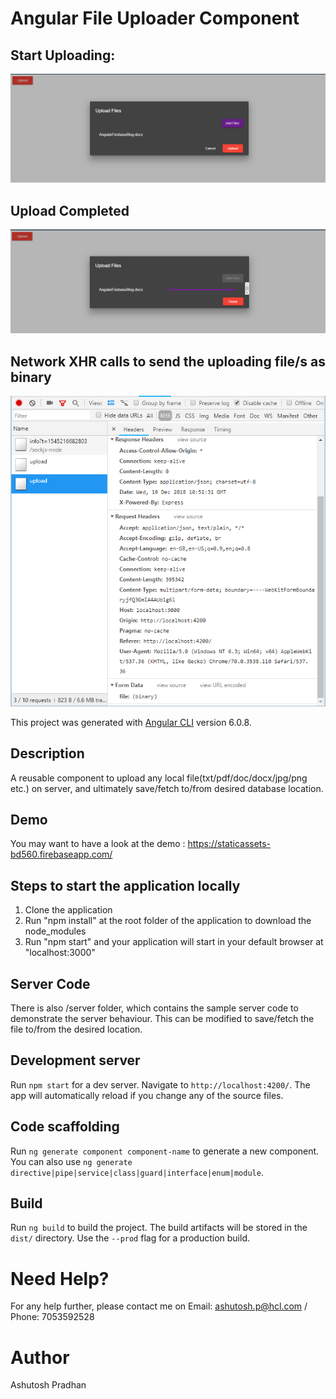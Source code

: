 # Angular File Uploader Component

## Start Uploading:
![alt text](https://github.com/AshuHCL/angular-file-upload-component/blob/master/startUploading.PNG)

## Upload Completed
![alt text](https://github.com/AshuHCL/angular-file-upload-component/blob/master/endUploading.PNG)

## Network XHR calls to send the uploading file/s as binary
![alt text](https://github.com/AshuHCL/angular-file-upload-component/blob/master/NetworkRequest.PNG)

This project was generated with [Angular CLI](https://github.com/angular/angular-cli) version 6.0.8.

## Description
A reusable component to upload any local file(txt/pdf/doc/docx/jpg/png etc.) on server, and ultimately save/fetch to/from desired database location.

## Demo
You may want to have a look at the demo : https://staticassets-bd560.firebaseapp.com/

## Steps to start the application locally
1. Clone the application
2. Run "npm install" at the root folder of the application to download the node_modules
3. Run "npm start" and your application will start in your default browser at "localhost:3000"

## Server Code
There is also /server folder, which contains the sample server code to demonstrate the server behaviour. This can be modified to save/fetch the file to/from the desired location.

## Development server
Run `npm start` for a dev server. Navigate to `http://localhost:4200/`. The app will automatically reload if you change any of the source files.

## Code scaffolding
Run `ng generate component component-name` to generate a new component. You can also use `ng generate directive|pipe|service|class|guard|interface|enum|module`.

## Build
Run `ng build` to build the project. The build artifacts will be stored in the `dist/` directory. Use the `--prod` flag for a production build.

# Need Help?
For any help further, please contact me on Email: ashutosh.p@hcl.com / Phone: 7053592528

# Author
Ashutosh Pradhan
